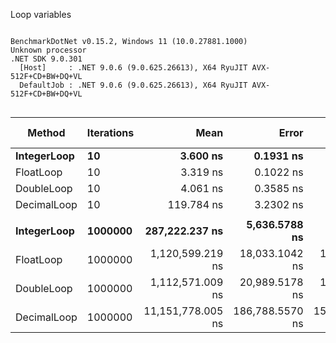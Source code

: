 Loop variables

```

BenchmarkDotNet v0.15.2, Windows 11 (10.0.27881.1000)
Unknown processor
.NET SDK 9.0.301
  [Host]     : .NET 9.0.6 (9.0.625.26613), X64 RyuJIT AVX-512F+CD+BW+DQ+VL
  DefaultJob : .NET 9.0.6 (9.0.625.26613), X64 RyuJIT AVX-512F+CD+BW+DQ+VL


```
| Method      | Iterations | Mean              | Error           | StdDev          | Median            | Ratio | RatioSD | Allocated | Alloc Ratio |
|------------ |----------- |------------------:|----------------:|----------------:|------------------:|------:|--------:|----------:|------------:|
| **IntegerLoop** | **10**         |          **3.600 ns** |       **0.1931 ns** |       **0.5601 ns** |          **3.426 ns** |  **1.02** |    **0.21** |         **-** |          **NA** |
| FloatLoop   | 10         |          3.319 ns |       0.1022 ns |       0.1763 ns |          3.270 ns |  0.94 |    0.14 |         - |          NA |
| DoubleLoop  | 10         |          4.061 ns |       0.3585 ns |       1.0513 ns |          3.626 ns |  1.15 |    0.34 |         - |          NA |
| DecimalLoop | 10         |        119.784 ns |       3.2302 ns |       9.1110 ns |        116.547 ns | 34.00 |    5.39 |         - |          NA |
|             |            |                   |                 |                 |                   |       |         |           |             |
| **IntegerLoop** | **1000000**    |    **287,222.237 ns** |   **5,636.5788 ns** |   **9,417.4577 ns** |    **286,039.673 ns** |  **1.00** |    **0.05** |         **-** |          **NA** |
| FloatLoop   | 1000000    |  1,120,599.219 ns |  18,033.1042 ns |  16,868.1769 ns |  1,117,108.008 ns |  3.91 |    0.14 |         - |          NA |
| DoubleLoop  | 1000000    |  1,112,571.009 ns |  20,989.5178 ns |  19,633.6080 ns |  1,110,929.004 ns |  3.88 |    0.14 |         - |          NA |
| DecimalLoop | 1000000    | 11,151,778.005 ns | 186,788.5570 ns | 155,976.9049 ns | 11,163,618.750 ns | 38.87 |    1.34 |         - |          NA |
